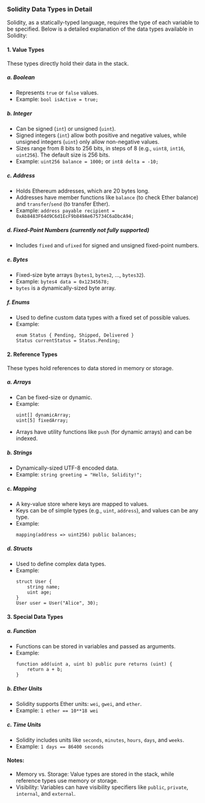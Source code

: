 ### Solidity Data Types in Detail

Solidity, as a statically-typed language, requires the type of each variable to be specified. Below is a detailed explanation of the data types available in Solidity:

#### 1. **Value Types**

These types directly hold their data in the stack.

##### a. **Boolean**

- Represents `true` or `false` values.
- Example: `bool isActive = true;`

##### b. **Integer**

- Can be signed (`int`) or unsigned (`uint`).
- Signed integers (`int`) allow both positive and negative values, while unsigned integers (`uint`) only allow non-negative values.
- Sizes range from 8 bits to 256 bits, in steps of 8 (e.g., `uint8`, `int16`, `uint256`). The default size is 256 bits.
- Example: `uint256 balance = 1000;` or `int8 delta = -10;`

##### c. **Address**

- Holds Ethereum addresses, which are 20 bytes long.
- Addresses have member functions like `balance` (to check Ether balance) and `transfer`/`send` (to transfer Ether).
- Example: `address payable recipient = 0xAb8483F64d9C6d1EcF9b849Ae675734C6aDbcA94;`

##### d. **Fixed-Point Numbers** (currently not fully supported)

- Includes `fixed` and `ufixed` for signed and unsigned fixed-point numbers.

##### e. **Bytes**

- Fixed-size byte arrays (`bytes1`, `bytes2`, ..., `bytes32`).
- Example: `bytes4 data = 0x12345678;`
- `bytes` is a dynamically-sized byte array.

##### f. **Enums**

- Used to define custom data types with a fixed set of possible values.
- Example:
  ```solidity
  enum Status { Pending, Shipped, Delivered }
  Status currentStatus = Status.Pending;
  ```

#### 2. **Reference Types**

These types hold references to data stored in memory or storage.

##### a. **Arrays**

- Can be fixed-size or dynamic.
- Example:
  ```solidity
  uint[] dynamicArray;
  uint[5] fixedArray;
  ```
- Arrays have utility functions like `push` (for dynamic arrays) and can be indexed.

##### b. **Strings**

- Dynamically-sized UTF-8 encoded data.
- Example: `string greeting = "Hello, Solidity!";`

##### c. **Mapping**

- A key-value store where keys are mapped to values.
- Keys can be of simple types (e.g., `uint`, `address`), and values can be any type.
- Example:
  ```solidity
  mapping(address => uint256) public balances;
  ```

##### d. **Structs**

- Used to define complex data types.
- Example:
  ```solidity
  struct User {
      string name;
      uint age;
  }
  User user = User("Alice", 30);
  ```

#### 3. **Special Data Types**

##### a. **Function**

- Functions can be stored in variables and passed as arguments.
- Example:
  ```solidity
  function add(uint a, uint b) public pure returns (uint) {
      return a + b;
  }
  ```

##### b. **Ether Units**

- Solidity supports Ether units: `wei`, `gwei`, and `ether`.
- Example: `1 ether == 10**18 wei`

##### c. **Time Units**

- Solidity includes units like `seconds`, `minutes`, `hours`, `days`, and `weeks`.
- Example: `1 days == 86400 seconds`

#### Notes:

- Memory vs. Storage: Value types are stored in the stack, while reference types use memory or storage.
- Visibility: Variables can have visibility specifiers like `public`, `private`, `internal`, and `external`.
